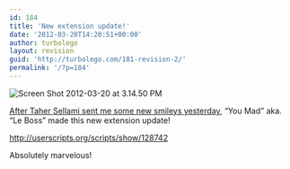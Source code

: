 ```yaml
---
id: 184
title: 'New extension update!'
date: '2012-03-20T14:20:51+00:00'
author: turbolego
layout: revision
guid: 'http://turbolego.com/181-revision-2/'
permalink: '/?p=184'
---
```


![](https://turbolego.com/wp-content/uploads/2012/03/Screen-Shot-2012-03-20-at-3.14.50-PM.png "Screen Shot 2012-03-20 at 3.14.50 PM")

[After Taher Sellami sent me some new smileys yesterday](https://turbolego.com/awesome-new-small-smileys/ "Awesome New Smileys!"), “You Mad” aka. “Le Boss” made this new extension update!

<http://userscripts.org/scripts/show/128742>

Absolutely marvelous!